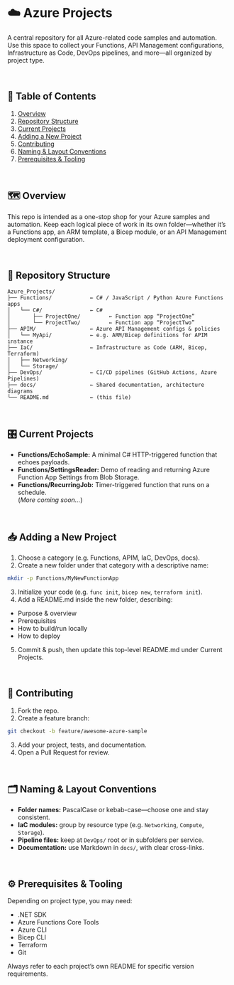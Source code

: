 # ☁️ Azure Projects

A central repository for all Azure-related code samples and automation.  
Use this space to collect your Functions, API Management configurations, Infrastructure as Code, DevOps pipelines, and more—all organized by project type.

<br>

## 📖 Table of Contents

1. [Overview](#overview)  
2. [Repository Structure](#repository-structure)  
3. [Current Projects](#current-projects)  
4. [Adding a New Project](#adding-a-new-project)  
5. [Contributing](#contributing)  
6. [Naming & Layout Conventions](#naming--layout-conventions)  
7. [Prerequisites & Tooling](#prerequisites--tooling)  

<br>

## 🗺 Overview

This repo is intended as a one-stop shop for your Azure samples and automation. Keep each logical piece of work in its own folder—whether it’s a Functions app, an ARM template, a Bicep module, or an API Management deployment configuration.

<br>

## 📁 Repository Structure

```plaintext
Azure_Projects/
├── Functions/            ← C# / JavaScript / Python Azure Functions apps
│   └── C#/               ← C#
│       ├── ProjectOne/         ← Function app “ProjectOne”
│       └── ProjectTwo/         ← Function app “ProjectTwo”
├── APIM/                 ← Azure API Management configs & policies
│   └── MyApi/            ← e.g. ARM/Bicep definitions for APIM instance
├── IaC/                  ← Infrastructure as Code (ARM, Bicep, Terraform)
│   ├── Networking/       
│   └── Storage/
├── DevOps/               ← CI/CD pipelines (GitHub Actions, Azure Pipelines)
├── docs/                 ← Shared documentation, architecture diagrams
└── README.md             ← (this file)
```

<br>

## 🎛 Current Projects

- **Functions/EchoSample:**
    A minimal C# HTTP-triggered function that echoes payloads.
- **Functions/SettingsReader:**
    Demo of reading and returning Azure Function App Settings from Blob Storage.
- **Functions/RecurringJob:**
    Timer-triggered function that runs on a schedule.
  <br>
(*More coming soon…*)

<br>

## 📥 Adding a New Project

1. Choose a category (e.g. Functions, APIM, IaC, DevOps, docs).
2. Create a new folder under that category with a descriptive name:
```bash
mkdir -p Functions/MyNewFunctionApp
```
3. Initialize your code (e.g. `func init`, `bicep new`, `terraform init`).
4. Add a README.md inside the new folder, describing:
- Purpose & overview
- Prerequisites
- How to build/run locally
- How to deploy

5. Commit & push, then update this top-level README.md under Current Projects.

<br>

## 🤝 Contributing
1. Fork the repo.
2. Create a feature branch:

```bash
git checkout -b feature/awesome-azure-sample
```
3. Add your project, tests, and documentation.
4. Open a Pull Request for review.

<br>

## 🗂 Naming & Layout Conventions

- **Folder names:** PascalCase or kebab-case—choose one and stay consistent.
- **IaC modules:** group by resource type (e.g. `Networking`, `Compute`, `Storage`).
- **Pipeline files:** keep at `DevOps/` root or in subfolders per service.
- **Documentation:** use Markdown in `docs/`, with clear cross-links.

<br>

## ⚙️ Prerequisites & Tooling

Depending on project type, you may need:
- .NET SDK
- Azure Functions Core Tools
- Azure CLI
- Bicep CLI
- Terraform
- Git

Always refer to each project’s own README for specific version requirements.




